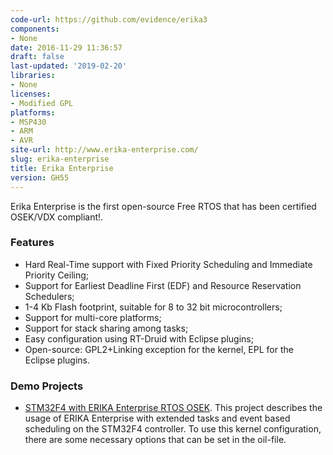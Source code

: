```yaml
---
code-url: https://github.com/evidence/erika3
components:
- None
date: 2016-11-29 11:36:57
draft: false
last-updated: '2019-02-20'
libraries:
- None
licenses:
- Modified GPL
platforms:
- MSP430
- ARM
- AVR
site-url: http://www.erika-enterprise.com/
slug: erika-enterprise
title: Erika Enterprise
version: GH55
---
```

Erika Enterprise is the first open-source Free RTOS that has been certified OSEK/VDX compliant!.

<!--more-->

### Features
- Hard Real-Time support with Fixed Priority Scheduling and Immediate Priority Ceiling;
- Support for Earliest Deadline First (EDF) and Resource Reservation Schedulers;
- 1-4 Kb Flash footprint, suitable for 8 to 32 bit microcontrollers;
- Support for multi-core platforms;
- Support for stack sharing among tasks;
- Easy configuration using RT-Druid with Eclipse plugins;
- Open-source: GPL2+Linking exception for the kernel, EPL for the Eclipse plugins.


### Demo Projects
- [STM32F4 with ERIKA Enterprise RTOS OSEK](http://scholtyssek.org/blog/2014/11/21/stm32f4-with-erika-enterprise-rtos-osek/). This project describes the usage of ERIKA Enterprise with extended tasks and event based scheduling on the STM32F4 controller. To use this kernel configuration, there are some necessary options that can be set in the oil-file.
